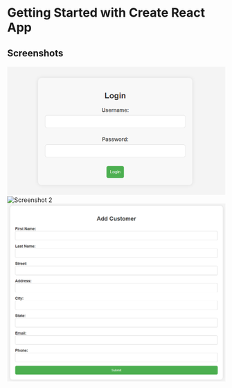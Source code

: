 # Getting Started with Create React App

## Screenshots

![Screenshot 1](https://raw.githubusercontent.com/prakashpoojary/API_Integration/main/images/login.png)
![Screenshot 2](https://raw.githubusercontent.com/prakashpoojary/Images/Customerslist.png)
![Screenshot 3](https://raw.githubusercontent.com/prakashpoojary/API_Integration/main/images/addcustomers.png)
 

